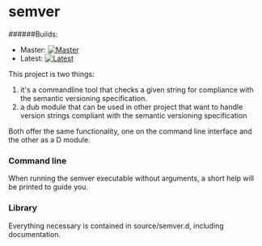 semver
======

######Builds:
- Master: [![Master](https://travis-ci.org/mog-wi/semver.svg?branch=master)](https://travis-ci.org/mog-wi/semver)
- Latest: [![Latest](https://travis-ci.org/mog-wi/semver.svg)](https://travis-ci.org/mog-wi/semver)

This project is two things:

  1. it's a commandline tool that checks a given string for compliance with the semantic versioning specification.
  2. a dub module that can be used in other project that want to handle version strings compliant with the semantic versioning specification

Both offer the same functionality, one on the command line interface and the other as a D module.

### Command line

When running the semver executable without arguments, a short help will be printed to guide you.

### Library

Everything necessary is contained in source/semver.d, including documentation. 
